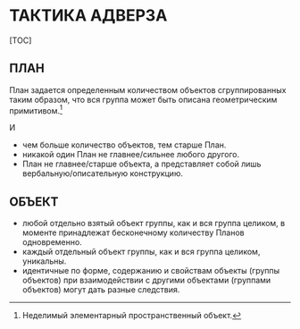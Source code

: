 # ТАКТИКА АДВЕРЗА





[TOC]



## ПЛАН



План задается определенным количеством объектов сгруппированных таким образом, что вся группа может быть описана геометрическим примитивом.[^1] 

[^1]:Неделимый элементарный пространственный объект.

И 

- чем больше количество объектов, тем старше План.
- никакой один План не главнее/сильнее любого другого.
- План не главнее/старше объекта, а представляет собой лишь вербальную/описательную конструкцию. 



## ОБЪЕКТ



- любой отдельно взятый объект группы, как и вся группа целиком, в моменте принадлежат бесконечному количеству Планов одновременно.
- каждый отдельный объект группы, как и вся группа целиком, уникальны. 
- идентичные по форме, содержанию и свойствам объекты (группы объектов) при взаимодействии с другими объектами (группами объектов) могут дать разные следствия.

